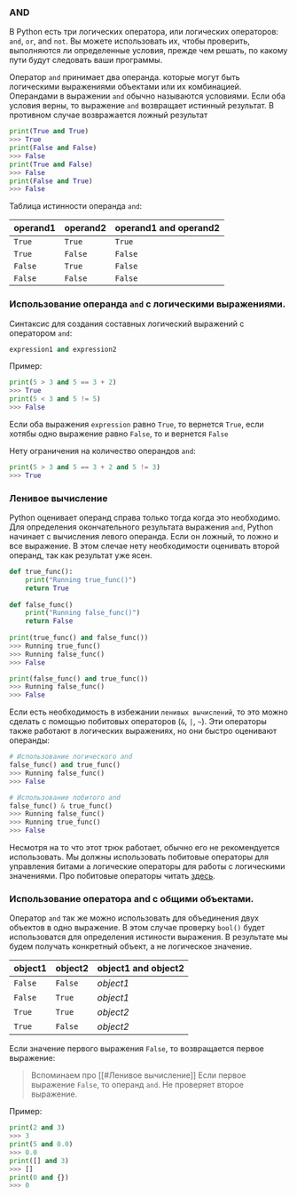 ### AND

В Python есть три логических оператора, или логических операторов: `and`, `or`, and `not`. Вы можете использовать их, чтобы проверить, выполняются ли определенные условия, прежде чем решать, по какому пути будут следовать ваши программы. 

Оператор `and` принимает два операнда. которые могут быть логическими выражениями объектами или их комбинацией. Операндами в выражении `and` обычно называются условиями. Если оба условия верны, то выражение `and` возвращает истинный результат. В противном случае возвражается ложный результат 
```python
print(True and True)
>>> True
print(False and False)
>>> False
print(True and False)
>>> False
print(False and True)
>>> False
```

Таблица истинности операнда `and`:

operand1 | operand2 | operand1 and operand2
--- | --- | ---
`True` | `True` | `True`
`True` | `False` | `False`
`False` | `True` | `False`
`False` | `False` | `False`


###  Использование операнда `and` с логическими выражениями.
Синтаксис для создания составных логический выражений с оператором `and`:
```python
expression1 and expression2
```
Пример: 
```python
print(5 > 3 and 5 == 3 + 2)
>>> True
print(5 < 3 and 5 != 5)
>>> False
```
Если оба выражения `expression` равно `True`, то вернется `True`, если хотябы одно выражение равно `False`, то и вернется `False`

Нету ограничения на количество операндов `and`:
```python
print(5 > 3 and 5 == 3 + 2 and 5 != 3)
>>> True
```

### Ленивое вычисление

Python оценивает операнд справа только тогда когда это необходимо.  
Для определения окончательного результата выражения `and`, Python начинает c вычисления левого операнда. Если он ложный, то ложно и все выражение. В этом слечае нету необходимости оценивать второй операнд, так как результат уже ясен.

```python
def true_func():
	print("Running true_func()")
	return True
	
def false_func()
	print("Running false_func()")
	return False
	
print(true_func() and false_func())
>>> Running true_func()
>>> Running false_func()
>>> False

print(false_func() and true_func())
>>> Running false_func()
>>> False
```
Если есть необходимость в избежании `ленивых вычислений`, то это можно сделать с помощью побитовых операторов (`&`, `|`, `~`). Эти операторы также работают в логических выражениях, но они быстро оценивают операнды:
```python
# Использование логического and
false_func() and true_func()
>>> Running false_func()
>>> False

# Использование побитого and
false_func() & true_func()
>>> Running false_func()
>>> Running true_func()
>>> False
```
Несмотря на то что этот трюк работает, обычно его не рекомендуется использовать. Мы должны использовать побитовые операторы для управления битами а логические операторы для работы с логическими значениями. 
Про побитовые операторы читать [здесь](Bitwise.md).

### Использование оператора and с общими объектами.

Оператор `and` так же можно использовать для объединения двух объектов в одно выражение. В этом случае проверку `bool()` будет использоватся для определения истиности выражения. В результате мы будем получать конкретный объект, а не логическое значение. 

 object1 | object2 | object1 and object2
--- | --- | ---
`False` | `False` | *object1*
`False` | `True` | *object1*
`True` | `True` | *object2*
`True` | `False` | *object2*

Если значение первого выражения `False`, то возвращается первое выражение:
> Вспоминаем про [[#Ленивое вычисление]] Если первое выражение `False`, то операнд `and`. Не проверяет второе выражение.

Пример:
```python
print(2 and 3)
>>> 3
print(5 and 0.0)
>>> 0.0
print([] and 3)
>>> []
print(0 and {})
>>> 0
```

